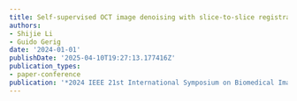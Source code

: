 ```yaml
---
title: Self-supervised OCT image denoising with slice-to-slice registration and reconstruction
authors:
- Shijie Li
- Guido Gerig
date: '2024-01-01'
publishDate: '2025-04-10T19:27:13.177416Z'
publication_types:
- paper-conference
publication: '*2024 IEEE 21st International Symposium on Biomedical Imaging (ISBI)*'
---
```

